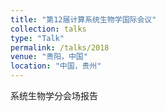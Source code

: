 ```yaml
---
title: "第12届计算系统生物学国际会议"
collection: talks
type: "Talk"
permalink: /talks/2018
venue: "贵阳，中国"
location: "中国，贵州"
---
```


系统生物学分会场报告
